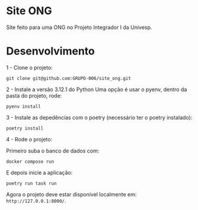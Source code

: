 # Site ONG

Site feito para uma ONG no Projeto Integrador I da Univesp.

# Desenvolvimento


1 - Clone o projeto:

```
git clone git@github.com:GRUPO-006/site_ong.git
```

2 - Instale a versão 3.12.1 do Python
Uma opção é usar o pyenv, dentro da pasta do projeto, rode:

```
pyenv install
```

3 - Instale as depedências com o poetry (necessário ter o poetry instalado):

```
poetry install
```

4 - Rode o projeto:

Primeiro suba o banco de dados com:
```
docker compose run
```
E depois inicie a aplicação:

```
poetry run task run
```

Agora o projeto deve estar disponível localmente em: `http://127.0.0.1:8000/`.
